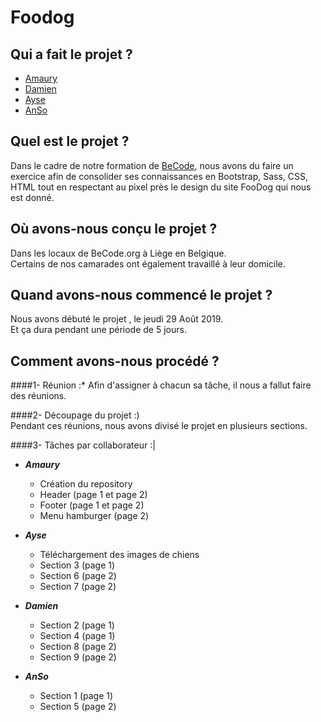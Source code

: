 # Foodog
## Qui a fait le projet ?
- [Amaury](https://github.com/amaury2409/)
- [Damien](https://github.com/DamsCode/)
- [Ayse](https://github.com/Ayse-Akdede)
- [AnSo](https://github.com/anso2410)
## Quel est le projet ?

Dans le cadre de notre formation de [BeCode](https://github.com/becodeorg), nous avons du faire un exercice afin de consolider ses connaissances en Bootstrap, Sass, CSS, HTML tout en respectant au pixel près le design du site FooDog qui nous est donné.

## Où avons-nous conçu le projet ? 
Dans les locaux de BeCode.org à Liège en Belgique.  
Certains de nos camarades ont également travaillé à leur domicile.


## Quand avons-nous commencé le projet ? 
Nous avons débuté le projet , le jeudi 29 Août 2019.  
Et ça dura pendant une période de 5 jours.

## Comment avons-nous procédé ?

####1- Réunion  :* 
Afin d'assigner à chacun sa tâche, il nous a fallut faire des réunions.

####2- Découpage du projet  :)  
Pendant ces réunions, nous avons divisé le projet en plusieurs sections.

####3- Tâches par collaborateur :| 
- ***Amaury*** 
    * Création du repository
    * Header (page 1 et page 2)
    * Footer (page 1 et page 2)
    * Menu hamburger (page 2)
- ***Ayse***
    * Téléchargement des images de chiens
    * Section 3 (page 1)
    * Section 6 (page 2)
    * Section 7 (page 2)
- ***Damien***
    * Section 2 (page 1)
    * Section 4 (page 1)
    * Section 8 (page 2)
    * Section 9 (page 2)

- ***AnSo*** 
    * Section 1 (page 1)
    * Section 5 (page 2)




 

